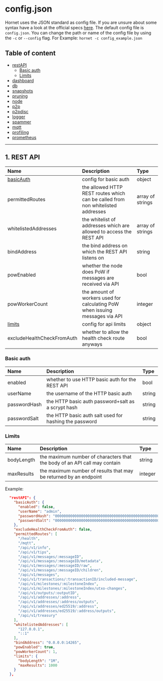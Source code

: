 # config.json

Hornet uses the JSON standard as config file. If you are unsure about some syntax have a look at the official specs [here](https://www.json.org).
The default config file is `config.json`. You can change the path or name of the config file by using the `-c` or `--config` flag. 
For Example: `hornet -c config_example.json`

## Table of content

- [restAPI](#1-rest_api)
  - [Basic auth](#basic-auth)
  - [Limits](#limits)
- [dashboard](#2-dashboard)
- [db](#3-db)
- [snapshots](#4-snapshots)
- [pruning](#5-pruning)
- [node](#6-node)
- [p2p](#7-p2p)
- [p2pdisc](#8-p2pdisc)
- [logger](#9-logger)
- [spammer](#10-spammer)
- [mqtt](#11-mqtt)
- [profiling](#12-profiling)
- [prometheus](#13-prometheus)


---

## 1. REST API

| Name                       | Description                                                                     | Type             |
| :------------------------- | :------------------------------------------------------------------------------ | :--------------- |
| [basicAuth](#basic-auth)   | config for basic auth                                                           | object           |
| permittedRoutes            | the allowed HTTP REST routes which can be called from non whitelisted addresses | array of strings |
| whitelistedAddresses       | the whitelist of addresses which are allowed to access the REST API             | array of strings |
| bindAddress                | the bind address on which the REST API listens on                               | string           |
| powEnabled                 | whether the node does PoW if messages are received via API                      | bool             |
| powWorkerCount             | the amount of workers used for calculating PoW when issuing messages via API    | integer          |
| [limits](#limits)          | config for api limits                                                           | object           |
| excludeHealthCheckFromAuth | whether to allow the health check route anyways                                 | bool             |

### Basic auth

| Name         | Description                                            | Type   |
| :----------- | :----------------------------------------------------- | :----- |
| enabled      | whether to use HTTP basic auth for the REST API        | bool   |
| userName     | the username of the HTTP basic auth                    | string |
| passwordHash | the HTTP basic auth password+salt as a scrypt hash     | string |
| passwordSalt | the HTTP basic auth salt used for hashing the password | string |

### Limits

| Name       | Description                                                               | Type    |
| :--------- | :------------------------------------------------------------------------ | :------ |
| bodyLength | the maximum number of characters that the body of an API call may contain | string  |
| maxResults | the maximum number of results that may be returned by an endpoint         | integer |

Example:
```json
  "restAPI": {
    "basicAuth": {
      "enabled": false,
      "userName": "admin",
      "passwordHash": "0000000000000000000000000000000000000000000000000000000000000000",
      "passwordSalt": "0000000000000000000000000000000000000000000000000000000000000000"
    },
    "excludeHealthCheckFromAuth": false,
    "permittedRoutes": [
      "/health",
      "/mqtt",
      "/api/v1/info",
      "/api/v1/tips",
      "/api/v1/messages/:messageID",
      "/api/v1/messages/:messageID/metadata",
      "/api/v1/messages/:messageID/raw",
      "/api/v1/messages/:messageID/children",
      "/api/v1/messages",
      "/api/v1/transactions/:transactionID/included-message",
      "/api/v1/milestones/:milestoneIndex",
      "/api/v1/milestones/:milestoneIndex/utxo-changes",
      "/api/v1/outputs/:outputID",
      "/api/v1/addresses/:address",
      "/api/v1/addresses/:address/outputs",
      "/api/v1/addresses/ed25519/:address",
      "/api/v1/addresses/ed25519/:address/outputs",
      "/api/v1/treasury"
    ],
    "whitelistedAddresses": [
      "127.0.0.1",
      "::1"
    ],
    "bindAddress": "0.0.0.0:14265",
    "powEnabled": true,
    "powWorkerCount": 1,
    "limits": {
      "bodyLength": "1M",
      "maxResults": 1000
    }
  },
```
